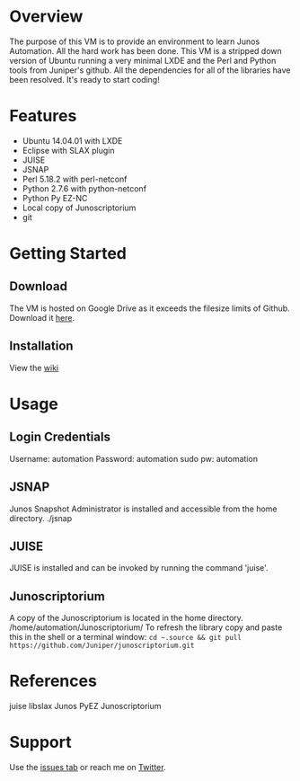 # Overview
The purpose of this VM is to provide an environment to learn Junos Automation. All the hard work has been done. This VM is a stripped down version of Ubuntu running a very minimal LXDE and the Perl and Python tools from Juniper's github. All the dependencies for all of the libraries have been resolved. It's ready to start coding!

# Features
* Ubuntu 14.04.01 with LXDE
* Eclipse with SLAX plugin
* JUISE
* JSNAP
* Perl 5.18.2 with perl-netconf
* Python 2.7.6 with python-netconf
* Python Py EZ-NC
* Local copy of Junoscriptorium
* git

# Getting Started
## Download
The VM is hosted on Google Drive as it exceeds the filesize limits of Github. Download it [here](http://goo.gl/hDcHLB).

## Installation
View the [wiki](https://github.com/ntwrkguru/junos-automation-vm/wiki)

# Usage
## Login Credentials
Username: automation
Password: automation
sudo pw: automation

## JSNAP
Junos Snapshot Administrator is installed and accessible from the home directory.
./jsnap

## JUISE
JUISE is installed and can be invoked by running the command 'juise'.

## Junoscriptorium
A copy of the Junoscriptorium is located in the home directory. /home/automation/Junoscriptorium/ To refresh the library copy and paste this in the shell or a terminal window:
`cd ~.source && git pull https://github.com/Juniper/junoscriptorium.git`

# References
juise
libslax
Junos PyEZ
Junoscriptorium

# Support
Use the [issues tab](https://github.com/ntwrkguru/junos-automation-vm/issues) or reach me on [Twitter](https://twitter.com/ntwrkguru).
